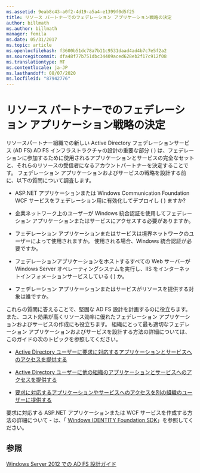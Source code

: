 ```yaml
---
ms.assetid: 9eab8c43-a0f2-4d19-a5a4-e1399f0d5f25
title: リソース パートナーでのフェデレーション アプリケーション戦略の決定
author: billmath
ms.author: billmath
manager: femila
ms.date: 05/31/2017
ms.topic: article
ms.openlocfilehash: f3600b51dc78a7b11c9531daad4ad4b7c7e5f2a2
ms.sourcegitcommit: dfa48f77b751dbc34409aced628eb2f17c912f08
ms.translationtype: MT
ms.contentlocale: ja-JP
ms.lasthandoff: 08/07/2020
ms.locfileid: "87942776"
---
```

# <a name="determine-your-federated-application-strategy-in-the-resource-partner"></a>リソース パートナーでのフェデレーション アプリケーション戦略の決定

リソースパートナー組織での新しい Active Directory フェデレーションサービス (AD FS) AD FS インフラストラクチャの設計の重要な部分 \( \) は、フェデレーションに参加するために使用されるアプリケーションとサービスの完全なセットと、それらのリソースの受信者になるアカウントパートナーを決定することです。 フェデレーション アプリケーションおよびサービスの戦略を設計する前に、以下の質問について調査します。

-   ASP.NET アプリケーションまたは Windows Communication Foundation WCF サービスをフェデレーション用に有効化してデプロイし \( \) ますか?

-   企業ネットワーク上のユーザーが Windows 統合認証を使用してフェデレーション アプリケーションまたはサービスにアクセスする必要がありますか。

-   フェデレーション アプリケーションまたはサービスは境界ネットワークのユーザーによって使用されますか。 使用される場合、Windows 統合認証が必要ですか。

-   フェデレーションアプリケーションをホストするすべての Web サーバーが Windows Server オペレーティングシステムを実行し、IIS をインターネットインフォメーションサービスしている \( \) か。

-   フェデレーション アプリケーションまたはサービスがリソースを提供する対象は誰ですか。

これらの質問に答えることで、堅固な AD FS 設計を計画するのに役立ちます。 また、コスト効果が高くリソース効率に優れたフェデレーション アプリケーションおよびサービスの作成にも役立ちます。 組織にとって最も適切なフェデレーション アプリケーションおよびサービスを設計する方法の詳細については、このガイドの次のトピックを参照してください。

-   [Active Directory ユーザーに要求に対応するアプリケーションとサービスへのアクセスを提供する](Provide-Your-Active-Directory-Users-Access-to-Your-Claims-Aware-Applications-and-Services.md)

-   [Active Directory ユーザーに他の組織のアプリケーションとサービスへのアクセスを提供する](Provide-Your-Active-Directory-Users-Access-to-the-Applications-and-Services-of-Other-Organizations.md)

-   [要求に対応するアプリケーションやサービスへのアクセスを別の組織のユーザーに提供する](Provide-Users-in-Another-Organization-Access-to-Your-Claims-Aware-Applications-and-Services.md)

要求に対応する ASP.NET アプリケーションまたは WCF サービスを作成する方法の詳細について \- は、「 [Windows IDENTITY Foundation SDK](https://go.microsoft.com/fwlink/?LinkId=122266)」を参照してください。

## <a name="see-also"></a>参照
[Windows Server 2012 での AD FS 設計ガイド](AD-FS-Design-Guide-in-Windows-Server-2012.md)

